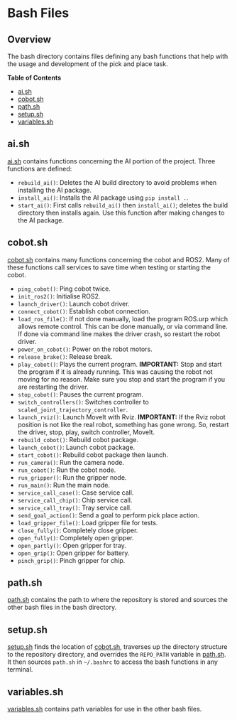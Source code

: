 
<!-- TOC ignore:true -->
# Bash Files
<!-- TOC ignore:true -->
## Overview
The bash directory contains files defining any bash functions that help with the usage and development of the pick and place task.

**Table of Contents**
<!-- TOC -->

* [ai.sh](#aish)
* [cobot.sh](#cobotsh)
* [path.sh](#pathsh)
* [setup.sh](#setupsh)
* [variables.sh](#variablessh)

<!-- /TOC -->

## ai.sh
[ai.sh](/bash/ai.sh) contains functions concerning the AI portion of the project.
Three functions are defined:
* `rebuild_ai()`: Deletes the AI build directory to avoid problems when installing the AI package.
* `install_ai()`: Installs the AI package using `pip install .`.
* `start_ai()`: First calls `rebuild_ai()` then `install_ai()`; deletes the build directory then installs again.
Use this function after making changes to the AI package.

## cobot.sh
[cobot.sh](/bash/cobot.sh) contains many functions concerning the cobot and ROS2.
Many of these functions call services to save time when testing or starting the cobot.
* `ping_cobot()`: Ping cobot twice.
* `init_ros2()`: Initialise ROS2.
* `launch_driver()`: Launch cobot driver.
* `connect_cobot()`: Establish cobot connection.
* `load_ros_file()`: If not done manually, load the program ROS.urp which allows remote control.
This can be done manually, or via command line.
If done via command line makes the driver crash, so restart the robot driver.
* `power_on_cobot()`: Power on the robot motors.
* `release_brake()`: Release break.
* `play_cobot()`: Plays the current program.
**IMPORTANT:** Stop and start the program if it is already running.
This was causing the robot not moving for no reason.
Make sure you stop and start the program if you are restarting the driver.
* `stop_cobot()`: Pauses the current program.
* `switch_controllers()`: Switches controller to `scaled_joint_trajectory_controller`.
* `launch_rviz()`: Launch MoveIt with Rviz.
**IMPORTANT:** If the Rviz robot position is not like the real robot, something has gone wrong.
So, restart the driver, stop, play, switch controller, MoveIt.
* `rebuild_cobot()`: Rebuild cobot package.
* `launch_cobot()`: Launch cobot package.
* `start_cobot()`: Rebuild cobot package then launch.
* `run_camera()`: Run the camera node.
* `run_cobot()`: Run the cobot node.
* `run_gripper()`: Run the gripper node.
* `run_main()`: Run the main node.
* `service_call_case()`: Case service call.
* `service_call_chip()`: Chip service call.
* `service_call_tray()`: Tray service call.
* `send_goal_action()`: Send a goal to perform pick place action.
* `load_gripper_file()`: Load gripper file for tests.
* `close_fully()`: Completely close gripper.
* `open_fully()`: Completely open gripper.
* `open_partly()`: Open gripper for tray.
* `open_grip()`: Open gripper for battery.
* `pinch_grip()`: Pinch gripper for chip.

## path.sh
[path.sh](/bash/path.sh) contains the path to where the repository is stored and sources the other bash files in the bash directory.

## setup.sh
[setup.sh](/bash/setup.sh) finds the location of [cobot.sh](/bash/cobot.sh),
traverses up the directory structure to the repository directory, and overrides the `REPO_PATH` variable in [path.sh](/bash/path.sh).
It then sources `path.sh` in `~/.bashrc` to access the bash functions in any terminal.

## variables.sh
[variables.sh](/bash/variables.sh) contains path variables for use in the other bash files.
